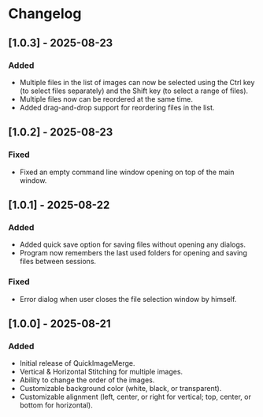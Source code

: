 # Changelog

## [1.0.3] - 2025-08-23
### Added
- Multiple files in the list of images can now be selected using the Ctrl key (to select files separately) and the Shift key (to select a range of files).
- Multiple files now can be reordered at the same time.
- Added drag-and-drop support for reordering files in the list.

## [1.0.2] - 2025-08-23
### Fixed
- Fixed an empty command line window opening on top of the main window.

## [1.0.1] - 2025-08-22
### Added
- Added quick save option for saving files without opening any dialogs.
- Program now remembers the last used folders for opening and saving files between sessions.
### Fixed
- Error dialog when user closes the file selection window by himself.

## [1.0.0] - 2025-08-21
### Added
- Initial release of QuickImageMerge.
- Vertical & Horizontal Stitching for multiple images.
- Ability to change the order of the images.
- Customizable background color (white, black, or transparent).
- Customizable alignment (left, center, or right for vertical; top, center, or bottom for horizontal).
